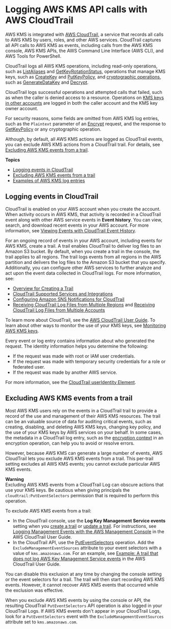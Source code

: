 # Logging AWS KMS API calls with AWS CloudTrail<a name="logging-using-cloudtrail"></a>

AWS KMS is integrated with [AWS CloudTrail](https://docs.aws.amazon.com/awscloudtrail/latest/userguide/), a service that records all calls to AWS KMS by users, roles, and other AWS services\. CloudTrail captures all API calls to AWS KMS as events, including calls from the AWS KMS console, AWS KMS APIs, the AWS Command Line Interface \(AWS CLI\), and AWS Tools for PowerShell\.

CloudTrail logs all AWS KMS operations, including read\-only operations, such as [ListAliases](https://docs.aws.amazon.com/kms/latest/APIReference/API_ListAliases.html) and [GetKeyRotationStatus](https://docs.aws.amazon.com/kms/latest/APIReference/API_GetKeyRotationStatus.html), operations that manage KMS keys, such as [CreateKey](https://docs.aws.amazon.com/kms/latest/APIReference/API_CreateKey.html) and [PutKeyPolicy](https://docs.aws.amazon.com/kms/latest/APIReference/API_PutKeyPolicy.html), and [cryptographic operations](concepts.md#cryptographic-operations), such as [GenerateDataKey](https://docs.aws.amazon.com/kms/latest/APIReference/API_GenerateDataKey.html) and [Decrypt](https://docs.aws.amazon.com/kms/latest/APIReference/API_Decrypt.html)\.

CloudTrail logs successful operations and attempted calls that failed, such as when the caller is denied access to a resource\. Operations on [KMS keys in other accounts](key-policy-modifying-external-accounts.md) are logged in both the caller account and the KMS key owner account\.

For security reasons, some fields are omitted from AWS KMS log entries, such as the `Plaintext` parameter of an [Encrypt](https://docs.aws.amazon.com/kms/latest/APIReference/API_Encrypt.html) request, and the response to [GetKeyPolicy](https://docs.aws.amazon.com/kms/latest/APIReference/API_GetKeyPolicy.html) or any cryptographic operation\.

Although, by default, all AWS KMS actions are logged as CloudTrail events, you can exclude AWS KMS actions from a CloudTrail trail\. For details, see [Excluding AWS KMS events from a trail](#filtering-kms-events)\.

**Topics**
+ [Logging events in CloudTrail](#kms-info-in-cloudtrail)
+ [Excluding AWS KMS events from a trail](#filtering-kms-events)
+ [Examples of AWS KMS log entries](understanding-kms-entries.md)

## Logging events in CloudTrail<a name="kms-info-in-cloudtrail"></a>

CloudTrail is enabled on your AWS account when you create the account\. When activity occurs in AWS KMS, that activity is recorded in a CloudTrail event along with other AWS service events in **Event history**\. You can view, search, and download recent events in your AWS account\. For more information, see [Viewing Events with CloudTrail Event History](https://docs.aws.amazon.com/awscloudtrail/latest/userguide/view-cloudtrail-events.html)\. 

For an ongoing record of events in your AWS account, including events for AWS KMS, create a trail\. A trail enables CloudTrail to deliver log files to an Amazon S3 bucket\. By default, when you create a trail in the console, the trail applies to all regions\. The trail logs events from all regions in the AWS partition and delivers the log files to the Amazon S3 bucket that you specify\. Additionally, you can configure other AWS services to further analyze and act upon the event data collected in CloudTrail logs\. For more information, see:
+ [Overview for Creating a Trail](https://docs.aws.amazon.com/awscloudtrail/latest/userguide/cloudtrail-create-and-update-a-trail.html)
+ [CloudTrail Supported Services and Integrations](https://docs.aws.amazon.com/awscloudtrail/latest/userguide/cloudtrail-aws-service-specific-topics.html#cloudtrail-aws-service-specific-topics-integrations)
+ [Configuring Amazon SNS Notifications for CloudTrail](https://docs.aws.amazon.com/awscloudtrail/latest/userguide/getting_notifications_top_level.html)
+ [Receiving CloudTrail Log Files from Multiple Regions](https://docs.aws.amazon.com/awscloudtrail/latest/userguide/receive-cloudtrail-log-files-from-multiple-regions.html) and [Receiving CloudTrail Log Files from Multiple Accounts](https://docs.aws.amazon.com/awscloudtrail/latest/userguide/cloudtrail-receive-logs-from-multiple-accounts.html)

To learn more about CloudTrail, see the [AWS CloudTrail User Guide](https://docs.aws.amazon.com/awscloudtrail/latest/userguide/)\. To learn about other ways to monitor the use of your KMS keys, see [Monitoring AWS KMS keys](monitoring-overview.md)\.

Every event or log entry contains information about who generated the request\. The identity information helps you determine the following: 
+ If the request was made with root or IAM user credentials\.
+ If the request was made with temporary security credentials for a role or federated user\.
+ If the request was made by another AWS service\.

For more information, see the [CloudTrail userIdentity Element](https://docs.aws.amazon.com/awscloudtrail/latest/userguide/cloudtrail-event-reference-user-identity.html)\.

## Excluding AWS KMS events from a trail<a name="filtering-kms-events"></a>

Most AWS KMS users rely on the events in a CloudTrail trail to provide a record of the use and management of their AWS KMS resources\. The trail can be an valuable source of data for auditing critical events, such as creating, disabling, and deleting AWS KMS keys, changing key policy, and the use of your KMS keys by AWS services on your behalf\. In some cases, the metadata in a CloudTrail log entry, such as the [encryption context](concepts.md#encrypt_context) in an encryption operation, can help you to avoid or resolve errors\.

However, because AWS KMS can generate a large number of events, AWS CloudTrail lets you exclude AWS KMS events from a trail\. This per\-trail setting excludes all AWS KMS events; you cannot exclude particular AWS KMS events\.

**Warning**  
Excluding AWS KMS events from a CloudTrail Log can obscure actions that use your KMS keys\. Be cautious when giving principals the `cloudtrail:PutEventSelectors` permission that is required to perform this operation\.

To exclude AWS KMS events from a trail: 
+ In the CloudTrail console, use the **Log Key Management Service events** setting when you [create a trail](https://docs.aws.amazon.com/awscloudtrail/latest/userguide/cloudtrail-create-a-trail-using-the-console-first-time.html) or [update a trail](https://docs.aws.amazon.com/awscloudtrail/latest/userguide/cloudtrail-update-a-trail-console.html)\. For instructions, see [Logging Management Events with the AWS Management Console](https://docs.aws.amazon.com/awscloudtrail/latest/userguide/logging-management-and-data-events-with-cloudtrail.html) in the AWS CloudTrail User Guide\.
+ In the CloudTrail API, use the [PutEventSelectors](https://docs.aws.amazon.com/awscloudtrail/latest/APIReference/API_PutEventSelectors.html) operation\. Add the `ExcludeManagementEventSources` attribute to your event selectors with a value of `kms.amazonaws.com`\. For an example, see [Example: A trail that does not log AWS Key Management Service events](https://docs.aws.amazon.com/awscloudtrail/latest/userguide/cloudtrail-additional-cli-commands.html#configuring-event-selector-example-kms) in the AWS CloudTrail User Guide\.

You can disable this exclusion at any time by changing the console setting or the event selectors for a trail\. The trail will then start recording AWS KMS events\. However, it cannot recover AWS KMS events that occurred while the exclusion was effective\.

When you exclude AWS KMS events by using the console or API, the resulting CloudTrail `PutEventSelectors` API operation is also logged in your CloudTrail Logs\. If AWS KMS events don't appear in your CloudTrail Logs, look for a `PutEventSelectors` event with the `ExcludeManagementEventSources` attribute set to `kms.amazonaws.com`\.